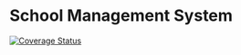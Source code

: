 # School Management System

[![Coverage Status](https://coveralls.io/repos/github/zakh-d/school-management-system/badge.svg?branch=dev)](https://coveralls.io/github/zakh-d/school-management-system?branch=dev)
